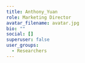 ```yaml
---
title: Anthony_Yuan
role: Marketing Director
avatar_filename: avatar.jpg
bio: ""
social: []
superuser: false
user_groups:
  - Researchers
---
```


